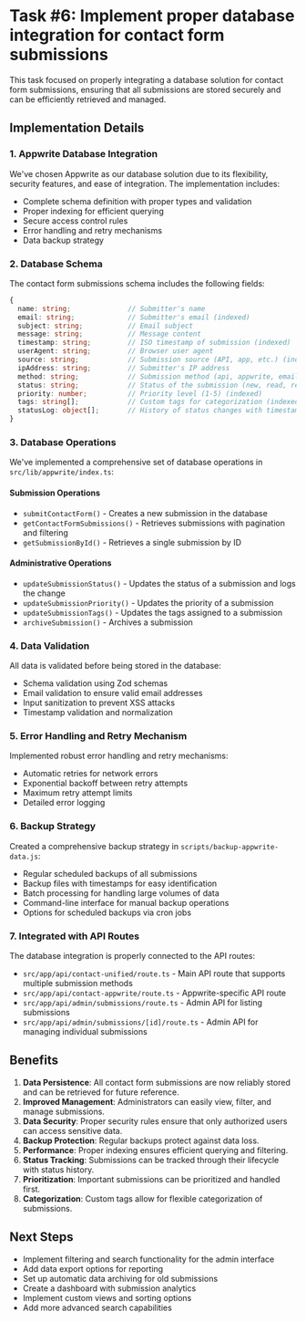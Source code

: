 # Task #6: Implement proper database integration for contact form submissions

This task focused on properly integrating a database solution for contact form submissions, ensuring that all submissions are stored securely and can be efficiently retrieved and managed.

## Implementation Details

### 1. Appwrite Database Integration

We've chosen Appwrite as our database solution due to its flexibility, security features, and ease of integration. The implementation includes:

- Complete schema definition with proper types and validation
- Proper indexing for efficient querying
- Secure access control rules
- Error handling and retry mechanisms
- Data backup strategy

### 2. Database Schema

The contact form submissions schema includes the following fields:

```typescript
{
  name: string;              // Submitter's name
  email: string;             // Submitter's email (indexed)
  subject: string;           // Email subject
  message: string;           // Message content
  timestamp: string;         // ISO timestamp of submission (indexed)
  userAgent: string;         // Browser user agent
  source: string;            // Submission source (API, app, etc.) (indexed)
  ipAddress: string;         // Submitter's IP address
  method: string;            // Submission method (api, appwrite, email)
  status: string;            // Status of the submission (new, read, replied, archived) (indexed)
  priority: number;          // Priority level (1-5) (indexed) 
  tags: string[];            // Custom tags for categorization (indexed)
  statusLog: object[];       // History of status changes with timestamps
}
```

### 3. Database Operations

We've implemented a comprehensive set of database operations in `src/lib/appwrite/index.ts`:

#### Submission Operations
- `submitContactForm()` - Creates a new submission in the database
- `getContactFormSubmissions()` - Retrieves submissions with pagination and filtering
- `getSubmissionById()` - Retrieves a single submission by ID

#### Administrative Operations
- `updateSubmissionStatus()` - Updates the status of a submission and logs the change
- `updateSubmissionPriority()` - Updates the priority of a submission
- `updateSubmissionTags()` - Updates the tags assigned to a submission
- `archiveSubmission()` - Archives a submission

### 4. Data Validation

All data is validated before being stored in the database:

- Schema validation using Zod schemas
- Email validation to ensure valid email addresses
- Input sanitization to prevent XSS attacks
- Timestamp validation and normalization

### 5. Error Handling and Retry Mechanism

Implemented robust error handling and retry mechanisms:

- Automatic retries for network errors
- Exponential backoff between retry attempts
- Maximum retry attempt limits
- Detailed error logging

### 6. Backup Strategy

Created a comprehensive backup strategy in `scripts/backup-appwrite-data.js`:

- Regular scheduled backups of all submissions
- Backup files with timestamps for easy identification
- Batch processing for handling large volumes of data
- Command-line interface for manual backup operations
- Options for scheduled backups via cron jobs

### 7. Integrated with API Routes

The database integration is properly connected to the API routes:

- `src/app/api/contact-unified/route.ts` - Main API route that supports multiple submission methods
- `src/app/api/contact-appwrite/route.ts` - Appwrite-specific API route
- `src/app/api/admin/submissions/route.ts` - Admin API for listing submissions
- `src/app/api/admin/submissions/[id]/route.ts` - Admin API for managing individual submissions

## Benefits

1. **Data Persistence**: All contact form submissions are now reliably stored and can be retrieved for future reference.
2. **Improved Management**: Administrators can easily view, filter, and manage submissions.
3. **Data Security**: Proper security rules ensure that only authorized users can access sensitive data.
4. **Backup Protection**: Regular backups protect against data loss.
5. **Performance**: Proper indexing ensures efficient querying and filtering.
6. **Status Tracking**: Submissions can be tracked through their lifecycle with status history.
7. **Prioritization**: Important submissions can be prioritized and handled first.
8. **Categorization**: Custom tags allow for flexible categorization of submissions.

## Next Steps

- Implement filtering and search functionality for the admin interface
- Add data export options for reporting
- Set up automatic data archiving for old submissions
- Create a dashboard with submission analytics
- Implement custom views and sorting options
- Add more advanced search capabilities
